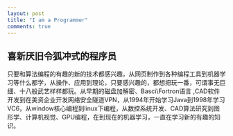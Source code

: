 ```yaml
---
layout: post
title: "I am a Programmer"
comments: true
---
```


## 喜新厌旧令狐冲式的程序员

只要和算法编程的有趣的新的技术都感兴趣，从网页制作到各种编程工具到机器学习等什么都学，从操作、应用到理论，只要感兴趣的，都想把玩一番，可谓事无巨细、十八般武艺样样都玩。<!--more-->从早期的磁盘加解密、Basci\Fortron语言 ,CAD软件开发到在美资企业开发网络安全隧道VPN，从1994年开始学习Java到1998年学习VC6，从window核心编程到linux下编程，从数控系统开发、CAD算法研究到图形学、计算机视觉、GPU编程，在到现在的机器学习，一直在学习新的有趣的知识。